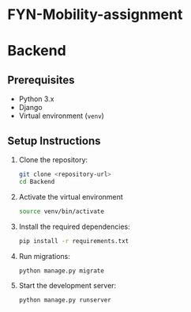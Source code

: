 # FYN-Mobility-assignment

# Backend
## Prerequisites

- Python 3.x
- Django
- Virtual environment (`venv`)

## Setup Instructions

1. Clone the repository:

   ```bash
   git clone <repository-url>
   cd Backend

2) Activate the virtual environment
   ```bash
   source venv/bin/activate

3) Install the required dependencies:
   ```bash
   pip install -r requirements.txt

4) Run migrations:
   ```bash
   python manage.py migrate

5) Start the development server:
   ```bash
   python manage.py runserver
